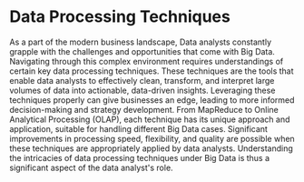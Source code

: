 # Data Processing Techniques 

As a part of the modern business landscape, Data analysts constantly grapple with the challenges and opportunities that come with Big Data. Navigating through this complex environment requires understandings of certain key data processing techniques. These techniques are the tools that enable data analysts to effectively clean, transform, and interpret large volumes of data into actionable, data-driven insights. Leveraging these techniques properly can give businesses an edge, leading to more informed decision-making and strategy development. From MapReduce to Online Analytical Processing (OLAP), each technique has its unique approach and application, suitable for handling different Big Data cases. Significant improvements in processing speed, flexibility, and quality are possible when these techniques are appropriately applied by data analysts. Understanding the intricacies of data processing techniques under Big Data is thus a significant aspect of the data analyst's role.